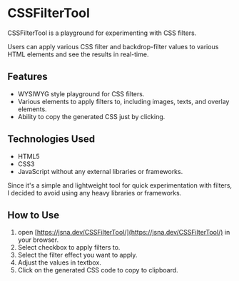 # CSSFilterTool

CSSFilterTool is a playground for experimenting with CSS filters.

Users can apply various CSS filter and backdrop-filter values to various HTML elements and see the results in real-time.

## Features

- WYSIWYG style playground for CSS filters.
- Various elements to apply filters to, including images, texts, and overlay elements.
- Ability to copy the generated CSS just by clicking.

## Technologies Used
- HTML5
- CSS3
- JavaScript without any external libraries or frameworks.

Since it's a simple and lightweight tool for quick experimentation with filters, I decided to avoid using any heavy libraries or frameworks.

## How to Use

1. open [https://jsna.dev/CSSFilterTool/](https://jsna.dev/CSSFilterTool/) in your browser.
2. Select checkbox to apply filters to.
3. Select the filter effect you want to apply.
4. Adjust the values in textbox.
5. Click on the generated CSS code to copy to clipboard.